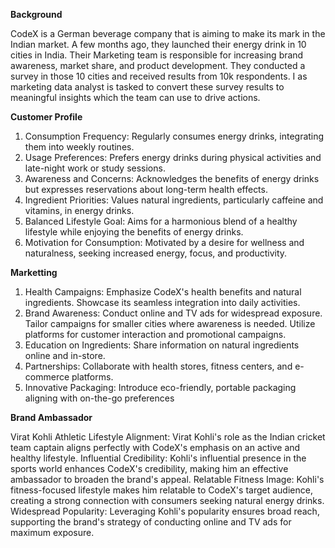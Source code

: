 **Background**

CodeX is a German beverage company that is aiming to make its mark in the Indian market. A few months ago, they launched their energy drink in 10 cities in India.
Their Marketing team is responsible for increasing brand awareness, market share, and product development. They conducted a survey in those 10 cities and received results from 10k respondents. I as marketing data analyst is tasked to convert these survey results to meaningful insights which the team can use to drive actions.


**Customer Profile**
1. Consumption Frequency:
   Regularly consumes energy drinks, integrating them into weekly routines.
2. Usage Preferences:
   Prefers energy drinks during physical activities and late-night work or study sessions.
3. Awareness and Concerns:
   Acknowledges the benefits of energy drinks but expresses reservations about long-term health effects.
4. Ingredient Priorities:
   Values natural ingredients, particularly caffeine and vitamins, in energy drinks.
5. Balanced Lifestyle Goal:
   Aims for a harmonious blend of a healthy lifestyle while enjoying the benefits of energy drinks.
6. Motivation for Consumption:
   Motivated by a desire for wellness and naturalness, seeking increased energy, focus, and productivity.

**Marketting**
1. Health Campaigns:
   Emphasize CodeX's health benefits and natural ingredients.
   Showcase its seamless integration into daily activities.
2. Brand Awareness:
   Conduct online and TV ads for widespread exposure.
   Tailor campaigns for smaller cities where awareness is needed.
   Utilize platforms for customer interaction and promotional campaigns.
3. Education on Ingredients:
   Share information on natural ingredients online and in-store.
4. Partnerships:
   Collaborate with health stores, fitness centers, and e-commerce platforms.
5. Innovative Packaging:
   Introduce eco-friendly, portable packaging aligning with on-the-go preferences

**Brand Ambassador**

Virat Kohli
Athletic Lifestyle Alignment: Virat Kohli's role as the Indian cricket team captain aligns perfectly with CodeX's emphasis on an active and healthy lifestyle.
Influential Credibility: Kohli's influential presence in the sports world enhances CodeX's credibility, making him an effective ambassador to broaden the brand's appeal.
Relatable Fitness Image: Kohli's fitness-focused lifestyle makes him relatable to CodeX's target audience, creating a strong connection with consumers seeking natural energy drinks.
Widespread Popularity: Leveraging Kohli's popularity ensures broad reach, supporting the brand's strategy of conducting online and TV ads for maximum exposure.
